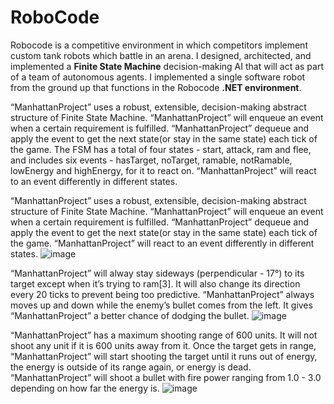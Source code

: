 # RoboCode

Robocode is a competitive environment in which competitors implement custom tank robots which battle in an 
arena. I designed, architected, and implemented a **Finite State Machine** decision-making AI that will act as 
part of a team of autonomous agents. I implemented a single software robot from the ground up that 
functions in the Robocode **.NET environment**.

“ManhattanProject” uses a robust, extensible, decision-making abstract structure of Finite State Machine. 
“ManhattanProject”  will enqueue an event when a certain requirement is fulfilled.  “ManhattanProject” dequeue 
and apply the event to get the next state(or stay in the same state) each tick of the game. The FSM has a total 
of four states - start, attack, ram and flee, and includes six events - hasTarget, noTarget, ramable, notRamable, 
lowEnergy and highEnergy, for it to react on. “ManhattanProject” will react to an event differently in different states. 

“ManhattanProject” uses a robust, extensible, decision-making abstract structure of Finite State Machine. “ManhattanProject” 
will enqueue an event when a certain requirement is fulfilled.  “ManhattanProject” dequeue and apply the event to get the next 
state(or stay in the same state) each tick of the game. “ManhattanProject” will react to an event differently in different states. 
![image](https://user-images.githubusercontent.com/44207825/116946407-0798a880-ac48-11eb-919e-6cabcb5423ec.png)

“ManhattanProject” will alway stay sideways (perpendicular - 17°) to its target except when it’s trying to ram[3]. It will also 
change its direction every 20 ticks to prevent being too predictive. “ManhattanProject” always moves up and down while the 
enemy’s bullet comes from the left. It gives “ManhattanProject” a better chance of dodging the bullet.
![image](https://user-images.githubusercontent.com/44207825/116946517-4d557100-ac48-11eb-8742-54f011288c58.png)

“ManhattanProject” has a maximum shooting range of 600 units. It will not shoot any unit if it is 600 units away from it. 
Once the target gets in range, “ManhattanProject” will start shooting the target until it runs out of energy, the energy is 
outside of its range again, or energy is dead. “ManhattanProject” will shoot a bullet with fire power ranging from 1.0 - 3.0 
depending on how far the energy is.
![image](https://user-images.githubusercontent.com/44207825/116946550-69591280-ac48-11eb-9266-6146b442f0d4.png)
